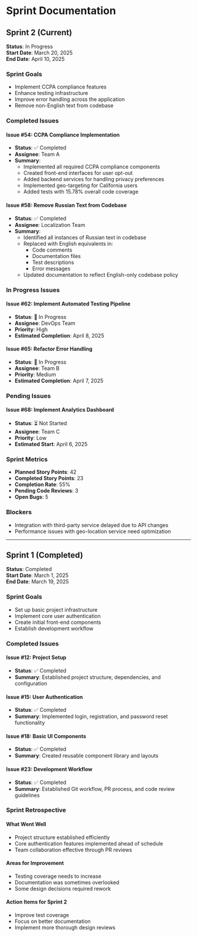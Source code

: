 # Sprint Documentation

## Sprint 2 (Current)

**Status**: In Progress  
**Start Date**: March 20, 2025  
**End Date**: April 10, 2025  

### Sprint Goals
- Implement CCPA compliance features
- Enhance testing infrastructure
- Improve error handling across the application
- Remove non-English text from codebase

### Completed Issues

#### Issue #54: CCPA Compliance Implementation
- **Status**: ✅ Completed
- **Assignee**: Team A
- **Summary**: 
  - Implemented all required CCPA compliance components
  - Created front-end interfaces for user opt-out
  - Added backend services for handling privacy preferences
  - Implemented geo-targeting for California users
  - Added tests with 15.78% overall code coverage

#### Issue #58: Remove Russian Text from Codebase
- **Status**: ✅ Completed
- **Assignee**: Localization Team
- **Summary**:
  - Identified all instances of Russian text in codebase
  - Replaced with English equivalents in:
    - Code comments
    - Documentation files
    - Test descriptions
    - Error messages
  - Updated documentation to reflect English-only codebase policy

### In Progress Issues

#### Issue #62: Implement Automated Testing Pipeline
- **Status**: 🔄 In Progress
- **Assignee**: DevOps Team
- **Priority**: High
- **Estimated Completion**: April 8, 2025

#### Issue #65: Refactor Error Handling
- **Status**: 🔄 In Progress
- **Assignee**: Team B
- **Priority**: Medium
- **Estimated Completion**: April 7, 2025

### Pending Issues

#### Issue #68: Implement Analytics Dashboard
- **Status**: ⏳ Not Started
- **Assignee**: Team C
- **Priority**: Low
- **Estimated Start**: April 6, 2025

### Sprint Metrics
- **Planned Story Points**: 42
- **Completed Story Points**: 23
- **Completion Rate**: 55%
- **Pending Code Reviews**: 3
- **Open Bugs**: 5

### Blockers
- Integration with third-party service delayed due to API changes
- Performance issues with geo-location service need optimization

---

## Sprint 1 (Completed)

**Status**: Completed  
**Start Date**: March 1, 2025  
**End Date**: March 19, 2025  

### Sprint Goals
- Set up basic project infrastructure
- Implement core user authentication
- Create initial front-end components
- Establish development workflow

### Completed Issues

#### Issue #12: Project Setup
- **Status**: ✅ Completed
- **Summary**: Established project structure, dependencies, and configuration

#### Issue #15: User Authentication
- **Status**: ✅ Completed
- **Summary**: Implemented login, registration, and password reset functionality

#### Issue #18: Basic UI Components
- **Status**: ✅ Completed
- **Summary**: Created reusable component library and layouts

#### Issue #23: Development Workflow
- **Status**: ✅ Completed
- **Summary**: Established Git workflow, PR process, and code review guidelines

### Sprint Retrospective

#### What Went Well
- Project structure established efficiently
- Core authentication features implemented ahead of schedule
- Team collaboration effective through PR reviews

#### Areas for Improvement
- Testing coverage needs to increase
- Documentation was sometimes overlooked
- Some design decisions required rework

#### Action Items for Sprint 2
- Improve test coverage
- Focus on better documentation
- Implement more thorough design reviews 